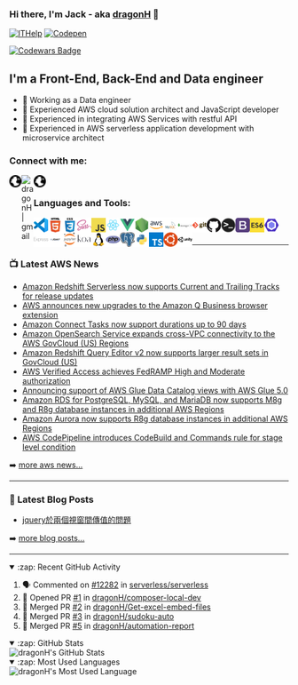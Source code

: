 ### Hi there, I'm Jack - aka [dragonH](http://dragonh.github.io) 👋

[![ITHelp](https://img.shields.io/website?label=ithelp&style=for-the-badge&url=https%3A%2F%2Fithelp.ithome.com.tw/users/20117259)](https://ithelp.ithome.com.tw/users/20117259)
[![Codepen](https://img.shields.io/website?label=codepen&style=for-the-badge&url=https%3A%2F%2Fcodepen.io/dragonH)](https://codepen.io/dragonH)

[![Codewars Badge](https://camo.githubusercontent.com/edb84f3d2f0df3ab60c9ff31766c0796e5a67cec/68747470733a2f2f7777772e636f6465776172732e636f6d2f75736572732f647261676f6e482f6261646765732f6c61726765)](https://www.codewars.com/users/dragonH/badges)

## I'm a Front-End, Back-End and Data engineer

- 🔭 Working as a Data engineer
- 🌱 Experienced AWS cloud solution architect and JavaScript developer
- 👯 Experienced in integrating AWS Services with restful API
- 🥅 Experienced in AWS serverless application development with microservice architect

### Connect with me:

[<img align="left" alt="codeSTACKr.com" width="22px" src="https://raw.githubusercontent.com/iconic/open-iconic/master/svg/globe.svg" />][website]
[<img align="left" alt="dragonH | gmail" width="22px" src="https://cdn.jsdelivr.net/npm/simple-icons@v3/icons/gmail.svg" />][gmail]
[<img align="left" alt="dragonH | ithelp" width="22px" src="https://raw.githubusercontent.com/iconic/open-iconic/master/svg/globe.svg" />][ithelp]

<br />

### Languages and Tools:

[<img align="left" alt="Visual Studio Code" width="26px" src="https://raw.githubusercontent.com/github/explore/80688e429a7d4ef2fca1e82350fe8e3517d3494d/topics/visual-studio-code/visual-studio-code.png" />][vscode]
[<img align="left" alt="HTML5" width="26px" src="https://raw.githubusercontent.com/github/explore/80688e429a7d4ef2fca1e82350fe8e3517d3494d/topics/html/html.png" />][html5]
[<img align="left" alt="CSS3" width="26px" src="https://raw.githubusercontent.com/github/explore/80688e429a7d4ef2fca1e82350fe8e3517d3494d/topics/css/css.png" />][css3]
[<img align="left" alt="Sass" width="26px" src="https://raw.githubusercontent.com/github/explore/80688e429a7d4ef2fca1e82350fe8e3517d3494d/topics/sass/sass.png" />][sass]
[<img align="left" alt="JavaScript" width="26px" src="https://raw.githubusercontent.com/github/explore/80688e429a7d4ef2fca1e82350fe8e3517d3494d/topics/javascript/javascript.png" />][javascript]
[<img align="left" alt="React" width="26px" src="https://raw.githubusercontent.com/github/explore/80688e429a7d4ef2fca1e82350fe8e3517d3494d/topics/react/react.png" />][react]
[<img align="left" alt="vue" width="26px" src="https://raw.githubusercontent.com/github/explore/e94815998e4e0713912fed477a1f346ec04c3da2/topics/vue/vue.png" />][vue]
[<img align="left" alt="Node.js" width="26px" src="https://raw.githubusercontent.com/github/explore/80688e429a7d4ef2fca1e82350fe8e3517d3494d/topics/nodejs/nodejs.png" />][nodejs]
[<img align="left" alt="aws" width="26px" src="https://raw.githubusercontent.com/github/explore/80688e429a7d4ef2fca1e82350fe8e3517d3494d/topics/aws/aws.png" />][aws]
[<img align="left" alt="MySQL" width="26px" src="https://raw.githubusercontent.com/github/explore/80688e429a7d4ef2fca1e82350fe8e3517d3494d/topics/mysql/mysql.png" />][mysql]
[<img align="left" alt="MongoDB" width="26px" src="https://raw.githubusercontent.com/github/explore/80688e429a7d4ef2fca1e82350fe8e3517d3494d/topics/mongodb/mongodb.png" />][mongodb]
[<img align="left" alt="Git" width="26px" src="https://raw.githubusercontent.com/github/explore/80688e429a7d4ef2fca1e82350fe8e3517d3494d/topics/git/git.png" />][git]
[<img align="left" alt="GitHub" width="26px" src="https://raw.githubusercontent.com/github/explore/78df643247d429f6cc873026c0622819ad797942/topics/github/github.png" />][github]
[<img align="left" alt="Terminal" width="26px" src="https://raw.githubusercontent.com/github/explore/80688e429a7d4ef2fca1e82350fe8e3517d3494d/topics/terminal/terminal.png" />][terminal]
[<img align="left" alt="bootstrap" width="26px" src="https://raw.githubusercontent.com/github/explore/80688e429a7d4ef2fca1e82350fe8e3517d3494d/topics/bootstrap/bootstrap.png" />][bootstrap]
[<img align="left" alt="es6" width="26px" src="https://raw.githubusercontent.com/github/explore/80688e429a7d4ef2fca1e82350fe8e3517d3494d/topics/es6/es6.png" />][es6]
[<img align="left" alt="eslint" width="26px" src="https://raw.githubusercontent.com/github/explore/80688e429a7d4ef2fca1e82350fe8e3517d3494d/topics/eslint/eslint.png" />][eslint]
[<img align="left" alt="express" width="26px" src="https://raw.githubusercontent.com/github/explore/80688e429a7d4ef2fca1e82350fe8e3517d3494d/topics/express/express.png" />][express]
[<img align="left" alt="jquery" width="26px" src="https://raw.githubusercontent.com/github/explore/80688e429a7d4ef2fca1e82350fe8e3517d3494d/topics/jquery/jquery.png" />][jquery]
[<img align="left" alt="jupyter-notebook" width="26px" src="https://raw.githubusercontent.com/github/explore/80688e429a7d4ef2fca1e82350fe8e3517d3494d/topics/jupyter-notebook/jupyter-notebook.png" />][jupyter]
[<img align="left" alt="koa" width="26px" src="https://raw.githubusercontent.com/github/explore/80688e429a7d4ef2fca1e82350fe8e3517d3494d/topics/koa/koa.png" />][koa]
[<img align="left" alt="linux" width="26px" src="https://raw.githubusercontent.com/github/explore/80688e429a7d4ef2fca1e82350fe8e3517d3494d/topics/linux/linux.png" />][linux]
[<img align="left" alt="php" width="26px" src="https://raw.githubusercontent.com/github/explore/80688e429a7d4ef2fca1e82350fe8e3517d3494d/topics/php/php.png" />][php]
[<img align="left" alt="postgresql" width="26px" src="https://raw.githubusercontent.com/github/explore/80688e429a7d4ef2fca1e82350fe8e3517d3494d/topics/postgresql/postgresql.png" />][postgresql]
[<img align="left" alt="python" width="26px" src="https://raw.githubusercontent.com/github/explore/80688e429a7d4ef2fca1e82350fe8e3517d3494d/topics/python/python.png" />][python]
[<img align="left" alt="typescript" width="26px" src="https://raw.githubusercontent.com/github/explore/80688e429a7d4ef2fca1e82350fe8e3517d3494d/topics/typescript/typescript.png" />][typescript]
[<img align="left" alt="ubuntu" width="26px" src="https://raw.githubusercontent.com/github/explore/80688e429a7d4ef2fca1e82350fe8e3517d3494d/topics/ubuntu/ubuntu.png" />][ubuntu]
[<img align="left" alt="unity" width="26px" src="https://raw.githubusercontent.com/github/explore/80688e429a7d4ef2fca1e82350fe8e3517d3494d/topics/unity/unity.png" />][unity]
<br />
<br />

---

### 📺 Latest AWS News

<!-- AWS-NEWS:START -->
- [Amazon Redshift Serverless now supports Current and Trailing Tracks for release updates](https://aws.amazon.com/about-aws/whats-new/2025/03/amazon-redshift-serverless-current-trailing-tracks-release-updates)
- [AWS announces new upgrades to the Amazon Q Business browser extension](https://aws.amazon.com/about-aws/whats-new/2025/03/upgrades-amazon-q-business-browser-extension)
- [Amazon Connect Tasks now support durations up to 90 days](https://aws.amazon.com/about-aws/whats-new/2025/03/amazon-connect-tasks-durations-90-days)
- [Amazon OpenSearch Service expands cross-VPC connectivity to the AWS GovCloud &lpar;US&rpar; Regions](https://aws.amazon.com/about-aws/whats-new/2025/03/amazon-opensearch-service-cross-vpc-connectivity-aws-govcloud-regions)
- [Amazon Redshift Query Editor v2 now supports larger result sets in GovCloud &lpar;US&rpar;](https://aws.amazon.com/about-aws/whats-new/2025/03/amazon-redshift-query-editor-v2-larger-result-sets-govcloud/)
- [AWS Verified Access achieves FedRAMP High and Moderate authorization](https://aws.amazon.com/about-aws/whats-new/2025/03/aws-verified-access-fedramp-high-moderate-authorization)
- [Announcing support of AWS Glue Data Catalog views with AWS Glue 5.0](https://aws.amazon.com/about-aws/whats-new/2025/03/aws-glue-data-catalog-views-glue-5-0)
- [Amazon RDS for PostgreSQL, MySQL, and MariaDB now supports M8g and R8g database instances in additional AWS Regions](https://aws.amazon.com/about-aws/whats-new/2025/03/amazon-rds-postgresql-mysql-mariadb-m8g-r8g-database-instances-additional-regions)
- [Amazon Aurora now supports R8g database instances in additional AWS Regions](https://aws.amazon.com/about-aws/whats-new/2025/03/amazon-aurora-r8g-database-instances-additional-aws-regions)
- [AWS CodePipeline introduces CodeBuild and Commands rule for stage level condition](https://aws.amazon.com/about-aws/whats-new/2025/03/aws-codepipeline-codebuild-commands-rule-stage-level-condition/)
<!-- AWS-NEWS:END -->

➡️ [more aws news...](https://aws.amazon.com/about-aws/whats-new/)

---

### 📕 Latest Blog Posts

<!-- BLOG-POST-LIST:START -->
- [jquery於兩個視窗間傳值的問題](http://dragonh.github.io/2020/09/22/jquery%E6%96%BC%E5%85%A9%E5%80%8B%E8%A6%96%E7%AA%97%E9%96%93%E5%82%B3%E5%80%BC%E7%9A%84%E5%95%8F%E9%A1%8C/)
<!-- BLOG-POST-LIST:END -->

➡️ [more blog posts...](https://dragonH.github.io)

---

<details open>
  <summary>:zap: Recent GitHub Activity</summary>
  
<!--START_SECTION:activity-->
1. 🗣 Commented on [#12282](https://github.com/serverless/serverless/pull/12282#issuecomment-2311695423) in [serverless/serverless](https://github.com/serverless/serverless)
2. 💪 Opened PR [#1](https://github.com/dragonH/composer-local-dev/pull/1) in [dragonH/composer-local-dev](https://github.com/dragonH/composer-local-dev)
3. 🎉 Merged PR [#2](https://github.com/dragonH/Get-excel-embed-files/pull/2) in [dragonH/Get-excel-embed-files](https://github.com/dragonH/Get-excel-embed-files)
4. 🎉 Merged PR [#3](https://github.com/dragonH/sudoku-auto/pull/3) in [dragonH/sudoku-auto](https://github.com/dragonH/sudoku-auto)
5. 🎉 Merged PR [#5](https://github.com/dragonH/automation-report/pull/5) in [dragonH/automation-report](https://github.com/dragonH/automation-report)
<!--END_SECTION:activity-->

</details>

<details open>
  <summary>:zap: GitHub Stats</summary>

  <img  alt="dragonH's GitHub Stats" src="https://github-readme-stats.vercel.app/api?username=dragonH&show_icons=true&theme=radical&bg_color=100,e96464,772e95&title_color=fff&text_color=fff"/>

</details>

<details open>
  <summary>:zap: Most Used Languages</summary>

  <img alt="dragonH's Most Used Language" src="https://github-readme-stats.vercel.app/api/top-langs/?username=dragonH&langs_count=20&layout=compact&bg_color=60,e96432,306e95&title_color=fff&text_color=fff" />

</details>

[website]: https://dragonH.github.io
[gmail]: mailto:10220jack@gmail.com
[ithelp]: https://ithelp.ithome.com.tw/users/20117259
[vscode]: https://code.visualstudio.com/
[html5]: https://developer.mozilla.org/en-US/docs/Web/Guide/HTML/HTML5
[css3]: https://developer.mozilla.org/en-US/docs/Web/CSS
[sass]: https://sass-lang.com/
[javascript]: https://developer.mozilla.org/en-US/docs/Web/JavaScript
[react]: https://reactjs.org/
[vue]: https://vuejs.org/
[nodejs]: https://nodejs.org/en/
[aws]: https://aws.amazon.com/
[mysql]: https://www.mysql.com/
[mongodb]: https://www.mongodb.com/
[git]: https://git-scm.com/
[github]: https://github.com/
[terminal]: https://en.wikipedia.org/wiki/Computer_terminal
[bootstrap]: https://getbootstrap.com/
[es6]: https://www.w3schools.com/js/js_es6.asp
[eslint]: https://eslint.org/
[express]: https://expressjs.com/
[jquery]: https://jquery.com/
[jupyter]: https://jupyter.org/
[koa]: https://koajs.com/
[linux]: https://en.wikipedia.org/wiki/Linux
[php]: https://www.php.net/
[postgresql]: https://www.postgresql.org/
[python]: https://www.python.org/
[typescript]: https://www.typescriptlang.org/
[ubuntu]: https://ubuntu.com/
[unity]: https://unity.com/



[webdevplaylist]: https://www.youtube.com/playlist?list=PLkwxH9e_vrAJ0WbEsFA9W3I1W-g_BTsbt
[jsplaylist]: https://www.youtube.com/playlist?list=PLkwxH9e_vrALRJKu7wfXby3MKeflhTu6B
[cssplaylist]: https://www.youtube.com/playlist?list=PLkwxH9e_vrALSdvZuEh6gqQdmDoDIoqz4
[reactplaylist]: https://www.youtube.com/playlist?list=PLkwxH9e_vrAK4TdffpxKY3QGyHCpxFcQ0